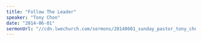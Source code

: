 ```yaml
---
title: "Follow The Leader"
speaker: "Tony Chon"
date: "2014-06-01"
sermonUrl: "//cdn.lwechurch.com/sermons/20140601_sunday_pastor_tony_chon_follow_the_leader.mp3"
---
```

